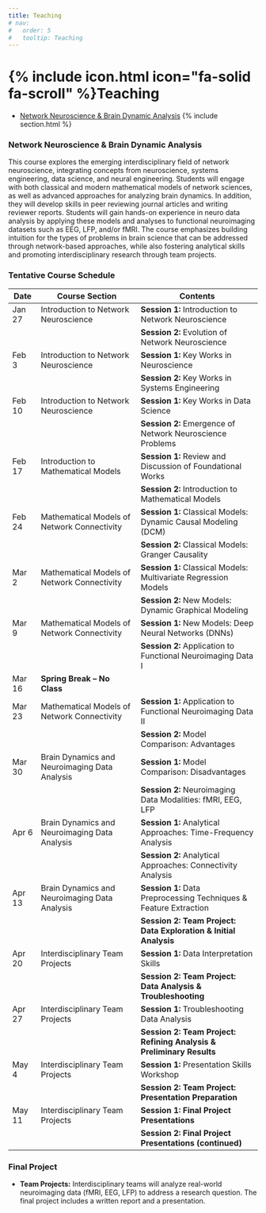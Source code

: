 ```yaml
---
title: Teaching
# nav:
#   order: 5
#   tooltip: Teaching
---
```


# {% include icon.html icon="fa-solid fa-scroll" %}Teaching
* [Network Neuroscience & Brain Dynamic Analysis](#section-1) 
<a name="section-1"></a>
{% include section.html %}
### Network Neuroscience & Brain Dynamic Analysis 
This course explores the emerging interdisciplinary field of network neuroscience, integrating concepts from neuroscience, systems engineering, data science, and neural engineering. Students will engage with both classical and modern mathematical models of network sciences, as well as advanced approaches for analyzing brain dynamics. In addition, they will develop skills in peer reviewing journal articles and writing reviewer reports. Students will gain hands-on experience in neuro data analysis by applying these models and analyses to functional neuroimaging datasets such as EEG, LFP, and/or fMRI. The course emphasizes building intuition for the types of problems in brain science that can be addressed through network-based approaches, while also fostering analytical skills and promoting interdisciplinary research through team projects.

### Tentative Course Schedule

| **Date**   | **Course Section**                           | **Contents**                                                  |
|------------|----------------------------------------------|---------------------------------------------------------------|
| Jan 27     | Introduction to Network Neuroscience         | **Session 1:** Introduction to Network Neuroscience            |
|            |                                              | **Session 2:** Evolution of Network Neuroscience               |
| Feb 3      | Introduction to Network Neuroscience         | **Session 1:** Key Works in Neuroscience                      |
|            |                                              | **Session 2:** Key Works in Systems Engineering                |
| Feb 10     | Introduction to Network Neuroscience         | **Session 1:** Key Works in Data Science                      |
|            |                                              | **Session 2:** Emergence of Network Neuroscience Problems      |
| Feb 17     | Introduction to Mathematical Models          | **Session 1:** Review and Discussion of Foundational Works     |
|            |                                              | **Session 2:** Introduction to Mathematical Models             |
| Feb 24     | Mathematical Models of Network Connectivity  | **Session 1:** Classical Models: Dynamic Causal Modeling (DCM) |
|            |                                              | **Session 2:** Classical Models: Granger Causality             |
| Mar 2      | Mathematical Models of Network Connectivity  | **Session 1:** Classical Models: Multivariate Regression Models|
|            |                                              | **Session 2:** New Models: Dynamic Graphical Modeling          |
| Mar 9      | Mathematical Models of Network Connectivity  | **Session 1:** New Models: Deep Neural Networks (DNNs)         |
|            |                                              | **Session 2:** Application to Functional Neuroimaging Data I   |
| Mar 16     | **Spring Break – No Class**                  |                                                               |
| Mar 23     | Mathematical Models of Network Connectivity  | **Session 1:** Application to Functional Neuroimaging Data II  |
|            |                                              | **Session 2:** Model Comparison: Advantages                    |
| Mar 30     | Brain Dynamics and Neuroimaging Data Analysis| **Session 1:** Model Comparison: Disadvantages                 |
|            |                                              | **Session 2:** Neuroimaging Data Modalities: fMRI, EEG, LFP    |
| Apr 6      | Brain Dynamics and Neuroimaging Data Analysis| **Session 1:** Analytical Approaches: Time-Frequency Analysis  |
|            |                                              | **Session 2:** Analytical Approaches: Connectivity Analysis     |
| Apr 13     | Brain Dynamics and Neuroimaging Data Analysis| **Session 1:** Data Preprocessing Techniques & Feature Extraction|
|            |                                              | **Session 2:** **Team Project: Data Exploration & Initial Analysis**|
| Apr 20     | Interdisciplinary Team Projects              | **Session 1:** Data Interpretation Skills                      |
|            |                                              | **Session 2:** **Team Project: Data Analysis & Troubleshooting**|
| Apr 27     | Interdisciplinary Team Projects              | **Session 1:** Troubleshooting Data Analysis                   |
|            |                                              | **Session 2:** **Team Project: Refining Analysis & Preliminary Results**|
| May 4      | Interdisciplinary Team Projects              | **Session 1:** Presentation Skills Workshop                    |
|            |                                              | **Session 2:** **Team Project: Presentation Preparation**       |
| May 11     | Interdisciplinary Team Projects              | **Session 1:** **Final Project Presentations**                 |
|            |                                              | **Session 2:** **Final Project Presentations (continued)**     |

### Final Project  
- **Team Projects:** Interdisciplinary teams will analyze real-world neuroimaging data (fMRI, EEG, LFP) to address a research question. The final project includes a written report and a presentation.
